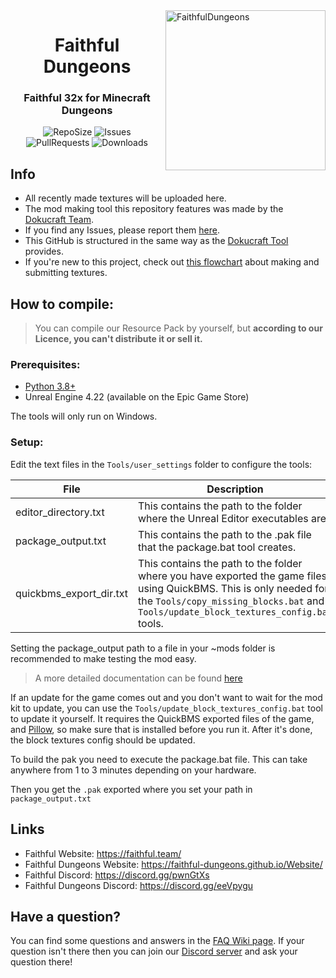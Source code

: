 <img src="https://i.imgur.com/9oNc1J2.png" alt="FaithfulDungeons" align="right" height="256px">
<div align="center">
  <h1>Faithful Dungeons</h1>
  <h3>Faithful 32x for Minecraft Dungeons</h3>

![RepoSize](https://img.shields.io/github/repo-size/Faithful-Dungeons/Resource-Pack)
![Issues](https://img.shields.io/github/issues/Faithful-Dungeons/Resource-Pack)
![PullRequests](https://img.shields.io/github/issues-pr/Faithful-Dungeons/Resource-Pack)
![Downloads](https://img.shields.io/github/downloads/Faithful-Dungeons/Resource-Pack/total)
</div>

## Info
- All recently made textures will be uploaded here.
- The mod making tool this repository features was made by the [Dokucraft Team](https://github.com/Dokucraft).
- If you find any Issues, please report them [here](https://github.com/Faithful-Dungeons/Resource-Pack/issues). 
- This GitHub is structured in the same way as the [Dokucraft Tool](https://github.com/Dokucraft/Dungeons-Mod-Kit) provides.
- If you're new to this project, check out [this flowchart](https://media.discordapp.net/attachments/716484045118373979/735067976918630430/texture_flowchart.png) about making and submitting textures.


## How to compile:
> You can compile our Resource Pack by yourself, but **according to our Licence, you can't distribute it or sell it.**

### Prerequisites:
- [Python 3.8+](https://www.microsoft.com/en-us/p/python-38/9mssztt1n39l?activetab=pivot:overviewtab)
- Unreal Engine 4.22 (available on the Epic Game Store)

The tools will only run on Windows.

### Setup:
Edit the text files in the `Tools/user_settings` folder to configure the tools:

| File | Description |
| -------- | -------- |
| editor_directory.txt     | This contains the path to the folder where the Unreal Editor executables are.     |
| package_output.txt     | This contains the path to the .pak file that the package.bat tool creates.     |
| quickbms_export_dir.txt     | This contains the path to the folder where you have exported the game files using QuickBMS. This is only needed for the `Tools/copy_missing_blocks.bat` and `Tools/update_block_textures_config.bat` tools.     |

Setting the package_output path to a file in your ~mods folder is recommended to make testing the mod easy.

> A more detailed documentation can be found [here](https://github.com/Dokucraft/Dungeons-Mod-Kit)

If an update for the game comes out and you don't want to wait for the mod kit to update, you can use the `Tools/update_block_textures_config.bat` tool to update it yourself. It requires the QuickBMS exported files of the game, and [Pillow](https://pypi.org/project/Pillow/), so make sure that is installed before you run it. After it's done, the block textures config should be updated.

To build the pak you need to execute the package.bat file. This can take anywhere from 1 to 3 minutes depending on your hardware.

Then you get the `.pak` exported where you set your path in `package_output.txt`

## Links
- Faithful Website: https://faithful.team/
- Faithful Dungeons Website: https://faithful-dungeons.github.io/Website/
- Faithful Discord: https://discord.gg/pwnGtXs
- Faithful Dungeons Discord: https://discord.gg/eeVpygu

## Have a question?
You can find some questions and answers in the [FAQ Wiki page](https://github.com/Faithful-Dungeons/Resource-Pack/wiki/FAQ). If your question isn't there then you can join our [Discord server](https://discord.gg/eeVpygu) and ask your question there!

